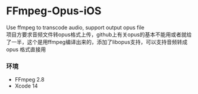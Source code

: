 # FFmpeg-Opus-iOS
Use ffmpeg to transcode audio, support output opus file  
项目方要求音频文件转opus格式上传，github上有关opus的基本不能用或者就给了一半，这个是用ffmpeg编译出来的，添加了libopus支持，可以支持音频转成opus 格式直接用  
### 环境
* FFmpeg 2.8
* Xcode 14
